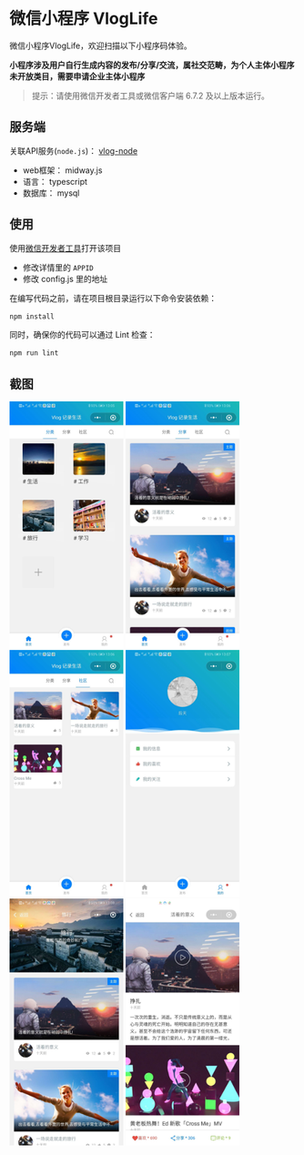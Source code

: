 # 微信小程序 VlogLife
微信小程序VlogLife，欢迎扫描以下小程序码体验。

__小程序涉及用户自行生成内容的发布/分享/交流，属社交范畴，为个人主体小程序未开放类目，需要申请企业主体小程序__

> 提示：请使用微信开发者工具或微信客户端 6.7.2 及以上版本运行。

## 服务端

关联API服务(`node.js`)： [vlog-node](https://github.com/jigang-duan/vlog-node)

- web框架： midway.js
- 语言： typescript
- 数据库： mysql

## 使用

使用[微信开发者工具](https://developers.weixin.qq.com/miniprogram/dev/devtools/download.html)打开该项目

- 修改详情里的 `APPID`
- 修改 config.js 里的地址

在编写代码之前，请在项目根目录运行以下命令安装依赖：

```bash
npm install
```

同时，确保你的代码可以通过 Lint 检查：

```bash
npm run lint
```

## 截图

<div >
    <img src="./doc/2601562303135_.pic.jpg" width="200px" height="auto" alt="日历效果图"/>
    <img src="./doc/2611562303185_.pic.jpg" width="200px" height="auto" alt="日历效果图"/>
    <img src="./doc/2621562303214_.pic.jpg" width="200px" height="auto" alt="日历效果图"/>
    <img src="./doc/2631562303243_.pic.jpg" width="200px" height="auto" alt="日历效果图"/>
    <img src="./doc/2641562303291_.pic.jpg" width="200px" height="auto" alt="日历效果图"/>
    <img src="./doc/2651562303350_.pic.jpg" width="200px" height="auto" alt="日历效果图"/>
</div>